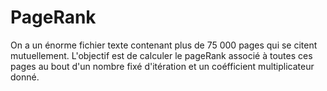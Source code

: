 # PageRank

On a un énorme fichier texte contenant plus de 75 000 pages qui se citent mutuellement.
L'objectif est de calculer le pageRank associé à toutes ces pages au bout d'un nombre fixé d'itération et un coéfficient multiplicateur donné.

